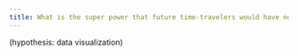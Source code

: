 ```yaml
---
title: What is the super power that future time-travelers would have now?
---
```

(hypothesis: data visualization)
